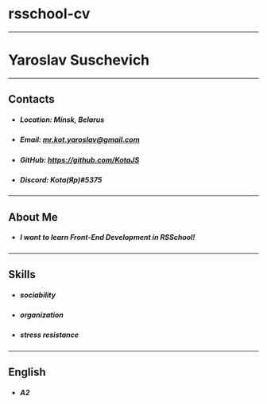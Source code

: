 # rsschool-cv 
****
# Yaroslav Suschevich
****
## Contacts
* ##### Location: Minsk, Belarus
* ##### Email: mr.kot.yaroslav@gmail.com
* ##### GitHub: https://github.com/KotaJS
* ##### Discord: Kota(Яр)#5375
****
## About Me
* ##### I want to learn Front-End Development in RSSchool!
****
## Skills
* ##### sociability
* ##### organization
* ##### stress resistance
****
## English
* ##### A2
